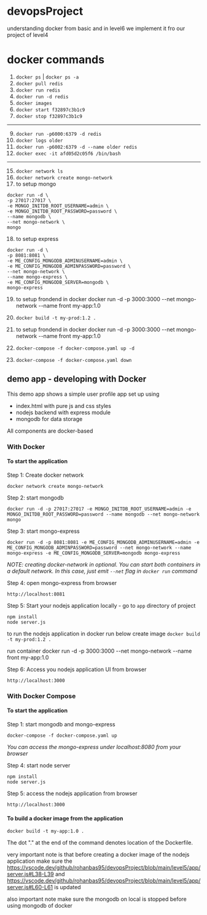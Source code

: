 # devopsProject
understanding docker from basic and in level6 we implement it fro our project of level4


# docker commands
1. `docker ps` | `docker ps -a` 
3. `docker pull redis`
4. `docker run redis`
5. `docker run -d redis`
6. `docker images`
7. `docker start f32897c3b1c9`
8. `docker stop f32897c3b1c9`
---
9. `docker run -p6000:6379 -d redis`
10. `docker logs older`
11. `docker run -p6002:6379 -d --name older redis`
12. `docker exec -it afd05d2c05f6 /bin/bash`
---
15. `docker network ls`
16. `docker network create mongo-network`
17. to setup mongo 
```
docker run -d \
-p 27017:27017 \
-e MONGO_INITDB_ROOT_USERNAME=admin \
-e MONGO_INITDB_ROOT_PASSWORD=password \
--name mongodb \
--net mongo-network \
mongo
```
18. to setup express
```
docker run -d \
-p 8081:8081 \
-e ME_CONFIG_MONGODB_ADMINUSERNAME=admin \
-e ME_CONFIG_MONGODB_ADMINPASSWORD=password \
--net mongo-network \
--name mongo-express \
-e ME_CONFIG_MONGODB_SERVER=mongodb \
mongo-express
```

19. to setup frondend in docker
docker run -d -p 3000:3000 --net mongo-network --name front my-app:1.0 

22. `docker build -t my-prod:1.2 .`

19. to setup frondend in docker
docker run -d -p 3000:3000 --net mongo-network --name front my-app:1.0 

20. `docker-compose -f docker-compose.yaml up -d`
21. `docker-compose -f docker-compose.yaml down`

## demo app - developing with Docker

This demo app shows a simple user profile app set up using 
- index.html with pure js and css styles
- nodejs backend with express module
- mongodb for data storage

All components are docker-based

### With Docker

#### To start the application

Step 1: Create docker network

    docker network create mongo-network 

Step 2: start mongodb 

    docker run -d -p 27017:27017 -e MONGO_INITDB_ROOT_USERNAME=admin -e MONGO_INITDB_ROOT_PASSWORD=password --name mongodb --net mongo-network mongo    

Step 3: start mongo-express
    
    docker run -d -p 8081:8081 -e ME_CONFIG_MONGODB_ADMINUSERNAME=admin -e ME_CONFIG_MONGODB_ADMINPASSWORD=password --net mongo-network --name mongo-express -e ME_CONFIG_MONGODB_SERVER=mongodb mongo-express   

_NOTE: creating docker-network in optional. You can start both containers in a default network. In this case, just emit `--net` flag in `docker run` command_

Step 4: open mongo-express from browser

    http://localhost:8081

Step 5: Start your nodejs application locally - go to `app` directory of project 

    npm install 
    node server.js
    
to run the nodejs application in docker run below 
create image
`docker build -t my-prod:1.2 .`

run container
docker run -d -p 3000:3000 --net mongo-network --name front my-app:1.0 

Step 6: Access you nodejs application UI from browser

    http://localhost:3000

### With Docker Compose

#### To start the application

Step 1: start mongodb and mongo-express

    docker-compose -f docker-compose.yaml up
    
_You can access the mongo-express under localhost:8080 from your browser_
    
    
Step 4: start node server 

    npm install
    node server.js
    
Step 5: access the nodejs application from browser 

    http://localhost:3000

#### To build a docker image from the application

    docker build -t my-app:1.0 .       
    
The dot "." at the end of the command denotes location of the Dockerfile.

very important note is that before creating a docker image of the nodejs application make sure the https://vscode.dev/github/rohanbas95/devopsProject/blob/main/level5/app/server.js#L38-L39 and https://vscode.dev/github/rohanbas95/devopsProject/blob/main/level5/app/server.js#L60-L61 is updated 

also important note make sure the mongodb on local is stopped before using mongodb of docker

